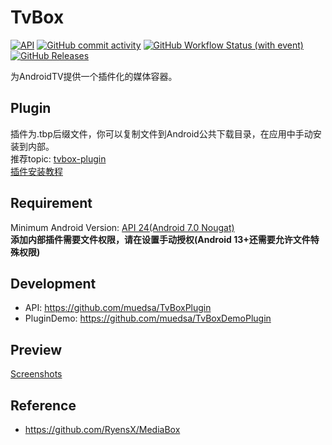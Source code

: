 # TvBox
[![API](https://img.shields.io/badge/API-24%2B-yellow.svg?style=flat&logo=android)](https://developer.android.com/about/versions/nougat)
[![GitHub commit activity](https://img.shields.io/github/commit-activity/m/muedsa/TvBox?logo=github)](https://github.com/muedsa/TvBox/commits/main)
[![GitHub Workflow Status (with event)](https://img.shields.io/github/actions/workflow/status/muedsa/TvBox/build.yml)](https://github.com/muedsa/TvBox/actions/workflows/build.yml)
[![GitHub Releases](https://img.shields.io/github/downloads/muedsa/TvBox/total?logo=github)](https://github.com/muedsa/TvBox/releases)

为AndroidTV提供一个插件化的媒体容器。

## Plugin
插件为.tbp后缀文件，你可以复制文件到Android公共下载目录，在应用中手动安装到内部。  
推荐topic: [tvbox-plugin](https://github.com/topics/tvbox-plugin)  
[插件安装教程](doc/InstallPlugin.md)  

## Requirement
Minimum Android Version: [API 24(Android 7.0 Nougat)](https://developer.android.com/about/versions/nougat)  
**添加内部插件需要文件权限，请在设置手动授权(Android 13+还需要允许文件特殊权限)**

## Development
- API: https://github.com/muedsa/TvBoxPlugin
- PluginDemo: https://github.com/muedsa/TvBoxDemoPlugin

## Preview
[Screenshots](doc/SCREENSHOT.md)  

## Reference
- https://github.com/RyensX/MediaBox
